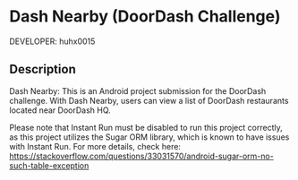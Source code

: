 Dash Nearby (DoorDash Challenge)
=============================

DEVELOPER: huhx0015

## Description

Dash Nearby: This is an Android project submission for the DoorDash challenge. With Dash Nearby, users can view a list of DoorDash restaurants located near DoorDash HQ. 

Please note that Instant Run must be disabled to run this project correctly, as this project utilizes the Sugar ORM library, which is known to have issues with Instant Run. For more details, check here: https://stackoverflow.com/questions/33031570/android-sugar-orm-no-such-table-exception